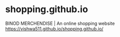 # shopping.github.io
BINOD MERCHENDISE | An online shopping website
https://vishwa511.github.io/shopping.github.io/
